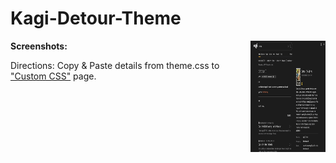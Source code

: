 # Kagi-Detour-Theme

**Screenshots:**
<img src="https://github.com/Netri0/Kagi-Detour-Theme/blob/main/screenshots/Desktop.png" align="right"
     alt="Size Limit logo by Anton Lovchikov" width="120" height="178">

Directions:
Copy & Paste details from theme.css to ["Custom CSS"](https://kagi.com/settings?p=custom_css) page.
